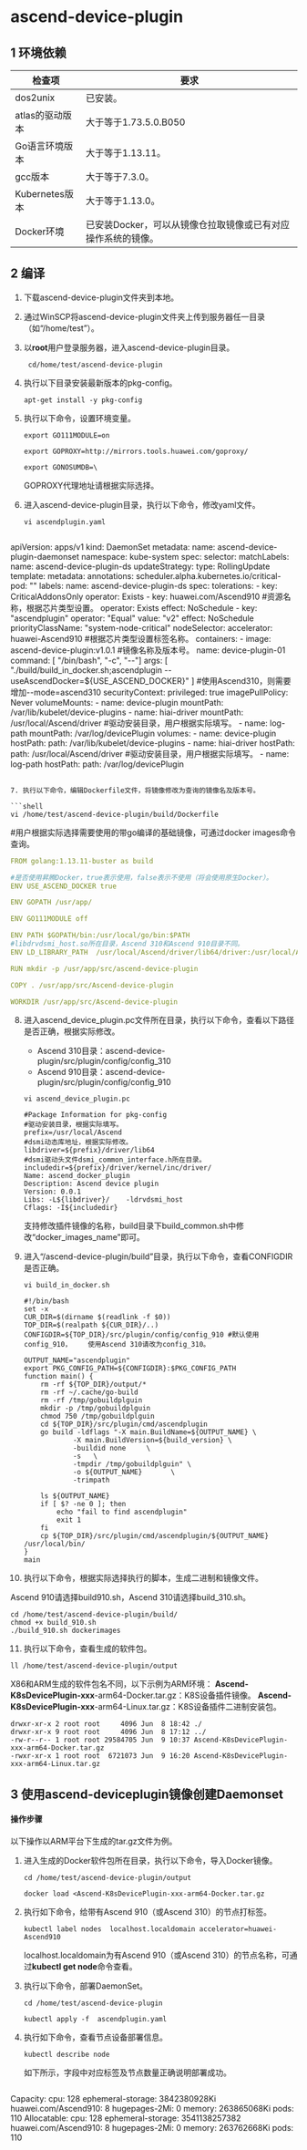 # ascend-device-plugin

## 1 环境依赖

| 检查项          | 要求                                                         |
| --------------- | ------------------------------------------------------------ |
| dos2unix        | 已安装。                                                     |
| atlas的驱动版本 | 大于等于1.73.5.0.B050 |
| Go语言环境版本  | 大于等于1.13.11。                                             |
| gcc版本         | 大于等于7.3.0。                                              |
| Kubernetes版本  | 大于等于1.13.0。                                             |
| Docker环境      | 已安装Docker，可以从镜像仓拉取镜像或已有对应操作系统的镜像。 |
## 2 编译

1. 下载ascend-device-plugin文件夹到本地。

2. 通过WinSCP将ascend-device-plugin文件夹上传到服务器任一目录（如“/home/test”）。

3. 以**root**用户登录服务器，进入ascend-device-plugin目录。

   ```shell
    cd/home/test/ascend-device-plugin
   ```
   
4. 执行以下目录安装最新版本的pkg-config。

   ```shell 
   apt-get install -y pkg-config
   ```

5. 执行以下命令，设置环境变量。

   ``` shell 
   export GO111MODULE=on

   export GOPROXY=http://mirrors.tools.huawei.com/goproxy/

   export GONOSUMDB=\
   ```
   GOPROXY代理地址请根据实际选择。

6. 进入ascend-device-plugin目录，执行以下命令，修改yaml文件。

   ```shell 
   vi ascendplugin.yaml
   ```
   ```yaml
 apiVersion: apps/v1
   kind: DaemonSet
   metadata:
     name: ascend-device-plugin-daemonset
     namespace: kube-system
   spec:
     selector:
       matchLabels:
         name: ascend-device-plugin-ds
     updateStrategy:
       type: RollingUpdate
     template:
       metadata:
         annotations:
           scheduler.alpha.kubernetes.io/critical-pod: ""
         labels:
           name: ascend-device-plugin-ds
       spec:
         tolerations:
           - key: CriticalAddonsOnly
             operator: Exists
           - key: huawei.com/Ascend910  #资源名称，根据芯片类型设置。
             operator: Exists
             effect: NoSchedule
           - key: "ascendplugin"
             operator: "Equal"
             value: "v2"
             effect: NoSchedule
         priorityClassName: "system-node-critical"
         nodeSelector:
           accelerator: huawei-Ascend910  #根据芯片类型设置标签名称。
         containers:
         - image: ascend-device-plugin:v1.0.1  #镜像名称及版本号。
           name: device-plugin-01
           command: [ "/bin/bash", "-c", "--"]
           args: [ "./build/build_in_docker.sh;ascendplugin  --useAscendDocker=${USE_ASCEND_DOCKER}" ] #使用Ascend310，则需要增加--mode=ascend310
           securityContext:
             privileged: true
           imagePullPolicy: Never
           volumeMounts:
             - name: device-plugin
               mountPath: /var/lib/kubelet/device-plugins
             - name: hiai-driver
               mountPath: /usr/local/Ascend/driver  #驱动安装目录，用户根据实际填写。
             - name: log-path
               mountPath: /var/log/devicePlugin
         volumes:
           - name: device-plugin
             hostPath:
               path: /var/lib/kubelet/device-plugins
           - name: hiai-driver
             hostPath:
               path: /usr/local/Ascend/driver  #驱动安装目录，用户根据实际填写。
           - name: log-path
             hostPath:
               path: /var/log/devicePlugin
   ```

7. 执行以下命令，编辑Dockerfile文件，将镜像修改为查询的镜像名及版本号。

   ```shell
   vi /home/test/ascend-device-plugin/build/Dockerfile
   ```
#用户根据实际选择需要使用的带go编译的基础镜像，可通过docker images命令查询。
   ``` yaml
   FROM golang:1.13.11-buster as build
   
   #是否使用昇腾Docker，true表示使用，false表示不使用（将会使用原生Docker）。
   ENV USE_ASCEND_DOCKER true
   
   ENV GOPATH /usr/app/
   
   ENV GO111MODULE off
   
   ENV PATH $GOPATH/bin:/usr/local/go/bin:$PATH
   #libdrvdsmi_host.so所在目录，Ascend 310和Ascend 910目录不同。
   ENV LD_LIBRARY_PATH  /usr/local/Ascend/driver/lib64/driver:/usr/local/Ascend/driver/lib64/common
   
   RUN mkdir -p /usr/app/src/ascend-device-plugin
   
   COPY . /usr/app/src/Ascend-device-plugin
   
   WORKDIR /usr/app/src/Ascend-device-plugin
   ```
   
8. 进入ascend_device_plugin.pc文件所在目录，执行以下命令，查看以下路径是否正确，根据实际修改。

   - Ascend 310目录：ascend-device-plugin/src/plugin/config/config_310
   - Ascend 910目录：ascend-device-plugin/src/plugin/config/config_910
   ```shell
   vi ascend_device_plugin.pc
   ```
   
   ```pkg-config
   #Package Information for pkg-config
   #驱动安装目录，根据实际填写。
   prefix=/usr/local/Ascend
   #dsmi动态库地址，根据实际修改。
   libdriver=${prefix}/driver/lib64
   #dsmi驱动头文件dsmi_common_interface.h所在目录。
   includedir=${prefix}/driver/kernel/inc/driver/
   Name: ascend_docker_plugin
   Description: Ascend device plugin
   Version: 0.0.1
   Libs: -L${libdriver}/    -ldrvdsmi_host
   Cflags: -I${includedir}
   ```
   
   支持修改插件镜像的名称，build目录下build_common.sh中修改“docker_images_name”即可。

9. 进入“/ascend-device-plugin/build”目录，执行以下命令，查看CONFIGDIR是否正确。
   ``` shell
   vi build_in_docker.sh
   ```
   
   ``` shell
   #!/bin/bash
   set -x
   CUR_DIR=$(dirname $(readlink -f $0))
   TOP_DIR=$(realpath ${CUR_DIR}/..)
   CONFIGDIR=${TOP_DIR}/src/plugin/config/config_910 #默认使用config_910，    使用Ascend 310请改为config_310。
   
   OUTPUT_NAME="ascendplugin"
   export PKG_CONFIG_PATH=${CONFIGDIR}:$PKG_CONFIG_PATH
   function main() {
       rm -rf ${TOP_DIR}/output/*
       rm -rf ~/.cache/go-build
       rm -rf /tmp/gobuildplguin
       mkdir -p /tmp/gobuildplguin
       chmod 750 /tmp/gobuildplguin
       cd ${TOP_DIR}/src/plugin/cmd/ascendplugin
       go build -ldflags "-X main.BuildName=${OUTPUT_NAME} \
               -X main.BuildVersion=${build_version} \
               -buildid none     \
               -s   \
               -tmpdir /tmp/gobuildplguin" \
               -o ${OUTPUT_NAME}       \
               -trimpath
   
       ls ${OUTPUT_NAME}
       if [ $? -ne 0 ]; then
           echo "fail to find ascendplugin"
           exit 1
       fi
       cp ${TOP_DIR}/src/plugin/cmd/ascendplugin/${OUTPUT_NAME}              /usr/local/bin/
   }
   main
   ```

10. 执行以下命令，根据实际选择执行的脚本，生成二进制和镜像文件。

   Ascend 910请选择build910.sh，Ascend 310请选择build_310.sh。
   ```shell
   cd /home/test/ascend-device-plugin/build/
   chmod +x build_910.sh
   ./build_910.sh dockerimages
   ```
11. 执行以下命令，查看生成的软件包。
   ``` shell
   ll /home/test/ascend-device-plugin/output
   ```
   X86和ARM生成的软件包名不同，以下示例为ARM环境：
   **Ascend-K8sDevicePlugin-xxx**-arm64-Docker.tar.gz：K8S设备插件镜像。
   **Ascend-K8sDevicePlugin-xxx**-arm64-Linux.tar.gz：K8S设备插件二进制安装包。
   ```
   drwxr-xr-x 2 root root     4096 Jun  8 18:42 ./
   drwxr-xr-x 9 root root     4096 Jun  8 17:12 ../
   -rw-r--r-- 1 root root 29584705 Jun  9 10:37 Ascend-K8sDevicePlugin-xxx-arm64-Docker.tar.gz
   -rwxr-xr-x 1 root root  6721073 Jun  9 16:20 Ascend-K8sDevicePlugin-xxx-arm64-Linux.tar.gz
   ```
## 3 使用ascend-deviceplugin镜像创建Daemonset

#### 操作步骤

以下操作以ARM平台下生成的tar.gz文件为例。

1. 进入生成的Docker软件包所在目录，执行以下命令，导入Docker镜像。
   ``` shell
   cd /home/test/ascend-device-plugin/output

   docker load <Ascend-K8sDevicePlugin-xxx-arm64-Docker.tar.gz
   ```
2. 执行如下命令，给带有Ascend 910（或Ascend 310）的节点打标签。
   ```shell
   kubectl label nodes  localhost.localdomain accelerator=huawei-Ascend910
   ```
   localhost.localdomain为有Ascend 910（或Ascend 310）的节点名称，可通过**kubectl get node**命令查看。

3. 执行以下命令，部署DaemonSet。
   ``` shell
   cd /home/test/ascend-device-plugin

   kubectl apply -f  ascendplugin.yaml
   ```
4. 执行如下命令，查看节点设备部署信息。
   ```shell
   kubectl describe node
   ```
  
	如下所示，字段中对应标签及节点数量正确说明部署成功。
   ```
 Capacity:
    cpu:                   128
    ephemeral-storage:     3842380928Ki
    huawei.com/Ascend910:  8
    hugepages-2Mi:         0
    memory:                263865068Ki
    pods:                  110
Allocatable:
    cpu:                   128
    ephemeral-storage:     3541138257382
    huawei.com/Ascend910:  8
    hugepages-2Mi:         0
    memory:                263762668Ki
    pods:                  110

   ```